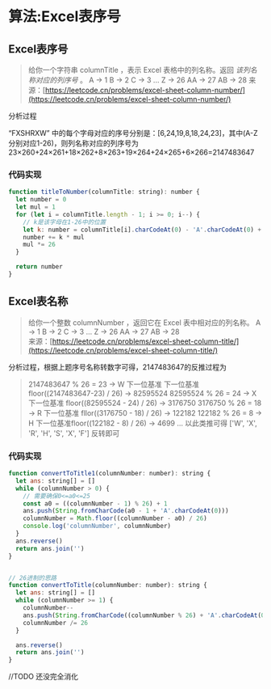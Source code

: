 # 算法:Excel表序号 
## Excel表序号
> 给你一个字符串 columnTitle ，表示 Excel 表格中的列名称。返回 _该列名称对应的列序号_ 。
> A -> 1 
> B -> 2
> C -> 3 
> ... 
> Z -> 26 
> AA -> 27 
> AB -> 28 
> 来源：[https://leetcode.cn/problems/excel-sheet-column-number/](https://leetcode.cn/problems/excel-sheet-column-number/)

分析过程

“FXSHRXW” 中的每个字母对应的序号分别是：[6,24,19,8,18,24,23]，其中(A-Z分别对应1-26)，则列名称对应的列序号为
23×260+24×261+18×262+8×263+19×264+24×265+6×266=2147483647
### 代码实现
```javascript
function titleToNumber(columnTitle: string): number {
  let number = 0
  let mul = 1
  for (let i = columnTitle.length - 1; i >= 0; i--) {
    // k是该字母在1-26中的位置
    let k: number = columnTitle[i].charCodeAt(0) - 'A'.charCodeAt(0) + 1
    number += k * mul
    mul *= 26
  }

  return number
}
```
## Excel表名称
> 给你一个整数 columnNumber ，返回它在 Excel 表中相对应的列名称。
> A -> 1 
> B -> 2 
> C -> 3 
> ... 
> Z -> 26 
> AA -> 27 
> AB -> 28  
> 来源：[https://leetcode.cn/problems/excel-sheet-column-title/](https://leetcode.cn/problems/excel-sheet-column-title/)

分析过程，根据上题序号名称转数字可得，2147483647的反推过程为
> 2147483647 % 26 = 23  -> W  下一位基准 下一位基准 floor((2147483647-23) / 26) ->   82595524
> 82595524 % 26 = 24 -> X   下一位基准 floor((82595524 - 24) / 26) -> 3176750
> 3176750 % 26 = 18 -> R    下一位基准 fllor((3176750 - 18) / 26) ->  122182
> 122182 % 26 = 8 -> H  下一位基准floor((122182 - 8) / 26) -> 4699
> ...
> 以此类推可得 ['W', 'X', 'R', 'H', 'S', 'X', 'F'] 反转即可

### 代码实现
```javascript
function convertToTitle1(columnNumber: number): string {
  let ans: string[] = []
  while (columnNumber > 0) {
    // 需要确保0<=a0<=25
    const a0 = ((columnNumber - 1) % 26) + 1
    ans.push(String.fromCharCode(a0 - 1 + 'A'.charCodeAt(0)))
    columnNumber = Math.floor((columnNumber - a0) / 26)
    console.log('columnNumber', columnNumber)
  }
  ans.reverse()
  return ans.join('')
}


// 26进制的思路
function convertToTitle(columnNumber: number): string {
  let ans: string[] = []
  while (columnNumber >= 1) {
    columnNumber--
    ans.push(String.fromCharCode((columnNumber % 26) + 'A'.charCodeAt(0)))
    columnNumber /= 26
  }

  ans.reverse()
  return ans.join('')
}
```

//TODO 还没完全消化

